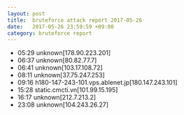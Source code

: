 ```yaml
---
layout: post
title:  bruteforce attack report 2017-05-26
date:   2017-05-26 23:59:59 +09:00
category: bruteforce report
---
```


* 05:29 unknown[178.90.223.201]
* 06:37 unknown[80.82.77.7]
* 06:41 unknown[103.17.108.72]
* 08:11 unknown[37.75.247.253]
* 09:16 h180-147-243-101.vps.ablenet.jp[180.147.243.101]
* 15:28 static.cmcti.vn[101.99.15.195]
* 16:17 unknown[212.7.213.2]
* 23:08 unknown[104.243.26.27]
